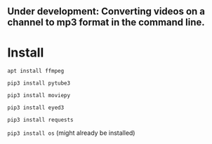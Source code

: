 ## Under development: Converting videos on a channel to mp3 format in the command line.


# Install

`apt install ffmpeg`

`pip3 install pytube3`

`pip3 install moviepy`

`pip3 install eyed3`

`pip3 install requests`

`pip3 install os` (might already be installed)
